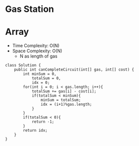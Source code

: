 # Gas Station

# Array

- Time Complexity: O(N)
- Space Complexity: O(N)
  - N as length of gas

```
class Solution {
    public int canCompleteCircuit(int[] gas, int[] cost) {
        int minSum = 0,
            totalSum = 0,
            idx = 0;
        for(int i = 0; i < gas.length; i++){
            totalSum += gas[i] - cost[i];
            if(totalSum < minSum){
                minSum = totalSum;
                idx = (i+1)%gas.length;
            }
        }
        if(totalSum < 0){
            return -1;
        }
        return idx;
    }
}
```
